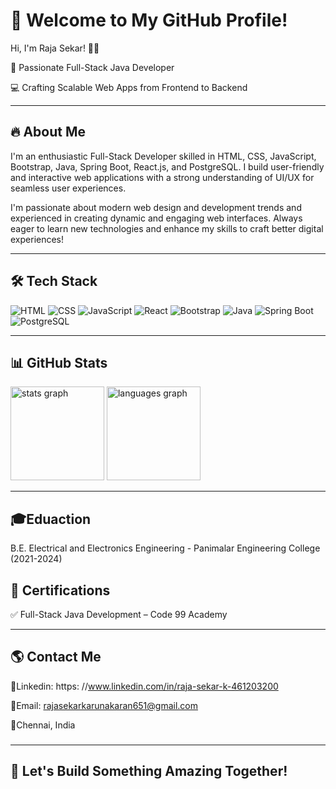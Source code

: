 # 👋 Welcome to My GitHub Profile! 

Hi, I'm Raja Sekar! 👨‍💻 

🚀 Passionate Full-Stack Java Developer

 💻 Crafting Scalable Web Apps from Frontend to Backend


---

## 🔥 About Me

I'm an enthusiastic Full-Stack Developer skilled in HTML, CSS, JavaScript, Bootstrap, Java, Spring Boot, React.js, and PostgreSQL. I build user-friendly and interactive web applications with a strong understanding of UI/UX for seamless user experiences.

I'm passionate about modern web design and development trends and experienced in creating dynamic and engaging web interfaces. Always eager to learn new technologies and enhance my skills to craft better digital experiences!


---

## 🛠 Tech Stack

<p align="left">
  <img src="https://img.shields.io/badge/HTML5-E34F26?style=for-the-badge&logo=html5&logoColor=white" alt="HTML"/>
  <img src="https://img.shields.io/badge/CSS3-1572B6?style=for-the-badge&logo=css3&logoColor=white" alt="CSS"/>
  <img src="https://img.shields.io/badge/JavaScript-F7DF1E?style=for-the-badge&logo=javascript&logoColor=black" alt="JavaScript"/>
  <img src="https://img.shields.io/badge/React-20232A?style=for-the-badge&logo=react&logoColor=61DAFB" alt="React"/>
  <img src="https://img.shields.io/badge/Bootstrap-1572B6?style=for-the-badge&logo=bootstrap&logoColor=white" alt="Bootstrap"/> 
  <img src="https://img.shields.io/badge/Java-ED8B00?style=for-the-badge&logo=java&logoColor=white" alt="Java"/>
  <img src="https://img.shields.io/badge/Spring_Boot-6DB33F?style=for-the-badge&logo=spring-boot&logoColor=white" alt="Spring Boot"/>
  <img src="https://img.shields.io/badge/PostgreSQL-316192?style=for-the-badge&logo=postgresql&logoColor=white" alt="PostgreSQL"/>
 </p>

---
## 📊 GitHub Stats
<div align="left">
  <img src="https://github-readme-stats.vercel.app/api?username=Raja-sekar2002&hide_title=false&hide_rank=false&show_icons=true&include_all_commits=true&count_private=true&disable_animations=false&theme=dracula&locale=en&hide_border=false&order=1" height="150" alt="stats graph"  />
  <img src="https://github-readme-stats.vercel.app/api/top-langs?username=Raja-sekar2002&locale=en&hide_title=false&layout=compact&card_width=320&langs_count=5&theme=dracula&hide_border=false&order=2" height="150" alt="languages graph"  />
</div>

---

## 🎓Eduaction
 B.E. Electrical and Electronics Engineering - Panimalar Engineering College (2021-2024)

## 📜 Certifications
 ✅ Full-Stack Java Development – Code 99 Academy  
 

---

## 🌎 Contact Me


  📩Linkedin: https: //www.linkedin.com/in/raja-sekar-k-461203200
  
  📧Email: [rajasekarkarunakaran651@gmail.com](mailto:rajasekarkarunakaran651@gmail.com) 
  
  📍Chennai, India  


### 

---

## 🚀 Let's Build Something Amazing Together!


